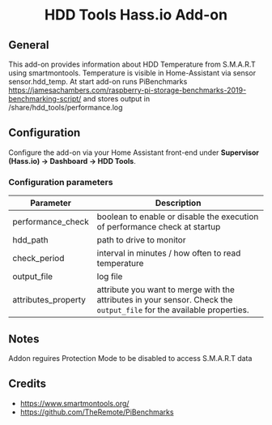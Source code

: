 <div align="center">
<h1>HDD Tools Hass.io Add-on</h1>
</div>

## General

This add-on provides information about HDD Temperature from S.M.A.R.T using smartmontools.
Temperature is visible in Home-Assistant via sensor sensor.hdd_temp.
At start add-on runs PiBenchmarks https://jamesachambers.com/raspberry-pi-storage-benchmarks-2019-benchmarking-script/ and stores output in /share/hdd_tools/performance.log

## Configuration

Configure the add-on via your Home Assistant front-end under **Supervisor (Hass.io) → Dashboard → HDD Tools**.

### Configuration parameters

| Parameter | Description |
|-----------|-------------|
| performance_check | boolean to enable or disable the execution of performance check at startup
| hdd_path | path to drive to monitor
| check_period | interval in minutes / how often to read temperature
| output_file | log file
| attributes_property | attribute you want to merge with the attributes in your sensor. Check the `output_file` for the available properties.

## Notes

Addon reguires Protection Mode to be disabled to access S.M.A.R.T data

## Credits

- https://www.smartmontools.org/
- https://github.com/TheRemote/PiBenchmarks

